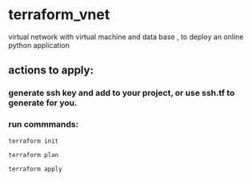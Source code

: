 # terraform_vnet
virtual network with virtual machine and data base , to deploy an online python application

## actions to apply:

### generate ssh key and add to your project, or use ssh.tf to generate for you.
### run commmands:
```
terraform init
```
```
terraform plan
```
```
terraform apply
```
